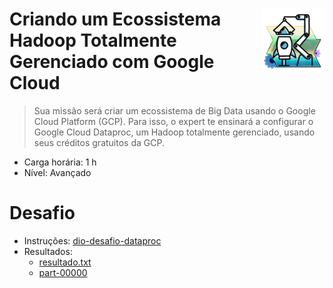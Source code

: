 <div width=100%>
    <img src="dio_bagde_desafio2.png" width="20%" align="right">
<h1>Criando um Ecossistema Hadoop Totalmente Gerenciado com Google Cloud</h1>
</div>

> Sua missão será criar um ecossistema de Big Data usando o Google Cloud Platform (GCP). Para isso, o expert te ensinará a configurar o Google Cloud Dataproc, um Hadoop totalmente gerenciado, usando seus créditos gratuitos da GCP.
* Carga horária: 1 h
* Nível: Avançado

# Desafio
* Instruções: <a href="https://github.com/marcelomarques05/dio-desafio-dataproc">dio-desafio-dataproc</a>
* Resultados:
    * <a href="https://github.com/jclizar/bootcamp_Cognizant_CloudDataEngineer/blob/main/atividades/23_Criando_um_Ecossistema_Hadoop_Totalmente_Gerenciado_com_Google_Cloud/resultado.txt">resultado.txt</a>
    * <a href="https://github.com/jclizar/bootcamp_Cognizant_CloudDataEngineer/blob/main/atividades/23_Criando_um_Ecossistema_Hadoop_Totalmente_Gerenciado_com_Google_Cloud/part-00000">part-00000</a>

